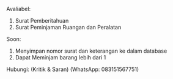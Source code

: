 Avaliabel:
1. Surat Pemberitahuan
2. Surat Peminjaman Ruangan dan Peralatan

Soon: 
1. Menyimpan nomor surat dan keterangan ke dalam database
2. Dapat Meminjam barang lebih dari 1

Hubungi: (Kritik & Saran)
(WhatsApp: 083151567751)
